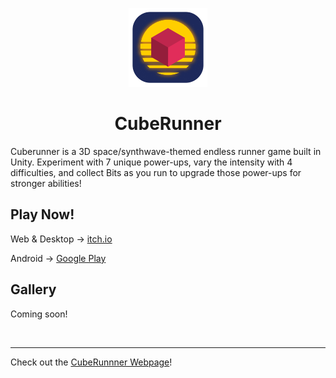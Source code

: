 <p align="center">
<img src="https://github.com/PoorgrammerDev/CubeRunner/raw/media/rounded.png" width="25%" height="25%" />
</p>
<h1 align="center">CubeRunner</h1>

Cuberunner is a 3D space/synthwave-themed endless runner game built in Unity. Experiment with 7 unique power-ups, vary the intensity with 4 difficulties, and collect Bits as you run to upgrade those power-ups for stronger abilities!

## Play Now!
Web & Desktop → [itch.io](https://poorgrammer.itch.io/cuberunner)

Android → [Google Play](https://play.google.com/store/apps/details?id=me.Poorgrammer.CubeRunner)

## Gallery
Coming soon!

<br>
<hr>

Check out the [CubeRunnner Webpage](https://poorgrammerdev.github.io/cuberunner/index.html)!
